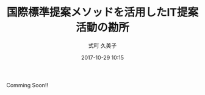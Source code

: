 ﻿---
title: 国際標準提案メソッドを活用したIT提案活動の勘所
description: "国際標準提案メソッドを活用したIT提案活動の勘所"
date: 2017-10-29 10:15
sessionlevel: 50
author: "式町 久美子"
category: sessions
---
Comming Soon!!
